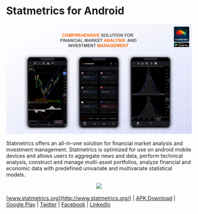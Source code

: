 # Statmetrics for Android
<img src="https://raw.githubusercontent.com/Vinnitschenko/Statmetrics-Android/master/statmetrics.jpg">


Statmetrics offers an all-in-one solution for financial market analysis and investment management. Statmetrics is optimized for use on android mobile devices and allows users to aggregate news and data, perform technical analysis, construct and manage multi-asset portfolios, analyze financial and economic data with predefined univariate and multivariate statistical models.

  
<p align="center">  
<a href="https://play.google.com/store/apps/details?id=org.statmetrics.app"><img src="https://play.google.com/intl/en_us/badges/static/images/badges/en_badge_web_generic.png" height="120"></a>
</p>

[www.statmetrics.org](http://www.statmetrics.org/) | 
[APK Download](https://statmetrics.org/cms2/#download)  | 
[Google Play](https://play.google.com/store/apps/details?id=org.statmetrics.app) | 
[Twitter](https://twitter.com/statmetrics) | 
[Facebook](https://www.facebook.com/Statmetrics-110841637303428/) | [LinkedIn](https://www.linkedin.com/company/statmetrics/)
